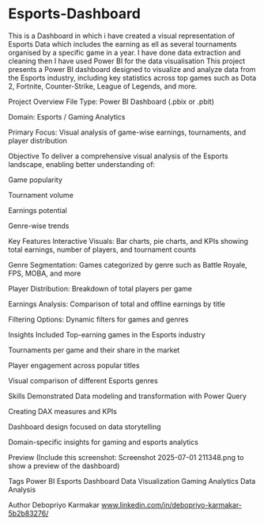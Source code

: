 # Esports-Dashboard
This is a Dashboard in which i have created a visual representation of Esports Data which includes the earning as ell as several tournaments organised by a specific game in a year.  I have done data extraction and cleaning then I have used Power BI for the data visualisation
This project presents a Power BI dashboard designed to visualize and analyze data from the Esports industry, including key statistics across top games such as Dota 2, Fortnite, Counter-Strike, League of Legends, and more.

Project Overview
File Type: Power BI Dashboard (.pbix or .pbit)

Domain: Esports / Gaming Analytics

Primary Focus: Visual analysis of game-wise earnings, tournaments, and player distribution

Objective
To deliver a comprehensive visual analysis of the Esports landscape, enabling better understanding of:

Game popularity

Tournament volume

Earnings potential

Genre-wise trends

Key Features
Interactive Visuals: Bar charts, pie charts, and KPIs showing total earnings, number of players, and tournament counts

Genre Segmentation: Games categorized by genre such as Battle Royale, FPS, MOBA, and more

Player Distribution: Breakdown of total players per game

Earnings Analysis: Comparison of total and offline earnings by title

Filtering Options: Dynamic filters for games and genres

Insights Included
Top-earning games in the Esports industry

Tournaments per game and their share in the market

Player engagement across popular titles

Visual comparison of different Esports genres

Skills Demonstrated
Data modeling and transformation with Power Query

Creating DAX measures and KPIs

Dashboard design focused on data storytelling

Domain-specific insights for gaming and esports analytics

Preview
(Include this screenshot: Screenshot 2025-07-01 211348.png to show a preview of the dashboard)

Tags
Power BI Esports Dashboard Data Visualization Gaming Analytics Data Analysis

Author
Debopriyo Karmakar
www.linkedin.com/in/debopriyo-karmakar-5b2b83276/
